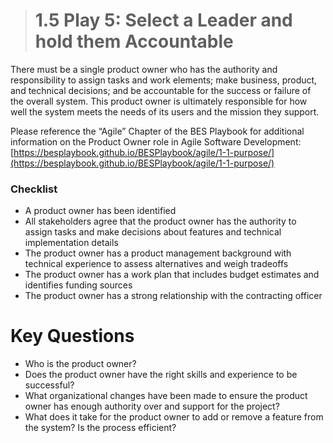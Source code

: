 > # **1.5** Play 5: Select a Leader and hold them Accountable

There must be a single product owner who has the authority and responsibility to assign tasks and work elements; make business, product, and technical decisions; and be accountable for the success or failure of the overall system. This product owner is ultimately responsible for how well the system meets the needs of its users and the mission they support.

Please reference the “Agile” Chapter of the BES Playbook for additional information on the Product Owner role in Agile Software Development: 
[https://besplaybook.github.io/BESPlaybook/agile/1-1-purpose/](https://besplaybook.github.io/BESPlaybook/agile/1-1-purpose/)

### Checklist

- A product owner has been identified
- All stakeholders agree that the product owner has the authority to assign tasks and make decisions about features and technical implementation details
- The product owner has a product management background with technical experience to assess alternatives and weigh tradeoffs
- The product owner has a work plan that includes budget estimates and identifies funding sources
- The product owner has a strong relationship with the contracting officer

# Key Questions

- Who is the product owner?
- Does the product owner have the right skills and experience to be successful?
- What organizational changes have been made to ensure the product owner has enough authority over and support for the project?
- What does it take for the product owner to add or remove a feature from the system?  Is the process efficient?
